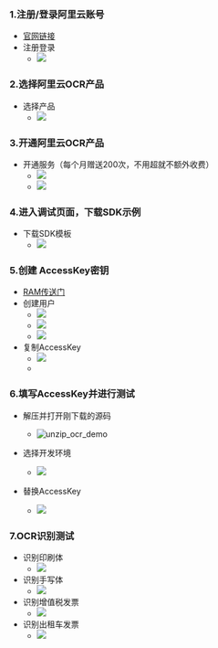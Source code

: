 ### 1.注册/登录阿里云账号

- [官网链接](https://account.aliyun.com/login/login.htm?oauth_callback=https%3A%2F%2Fwww.aliyun.com%2F%3Futm_content%3Dse_1015257992)
- 注册登录
  - ![](.\images\aliyun_login.png)

### 2.选择阿里云OCR产品

- 选择产品
  - ![](.\images\select_ocr.png)

### 3.开通阿里云OCR产品

- 开通服务（每个月赠送200次，不用超就不额外收费）
  - ![](.\images\start_ocr_1.png)
  - ![](.\images\start_ocr_2.png)

### 4.进入调试页面，下载SDK示例

- 下载SDK模板
  - ![](.\images\download_case.png)

### 5.创建 AccessKey密钥

- [RAM传送门](https://ram.console.aliyun.com/users)
- 创建用户
  - ![](.\images\ocr_create_user.png)
  - ![](.\images\ocr_create_user_2.png)
  - ![](.\images\ocr_create_user_3.png)
- 复制AccessKey
  - ![](.\images\ocr_create_user_4.png)
  - 

### 6.填写AccessKey并进行测试

- 解压并打开刚下载的源码
  - ![unzip_ocr_demo](./images/unzip_ocr_demo.png)

- 选择开发环境
  - ![](./images/select_env.png)

- 替换AccessKey
  - ![](./images/replace_accesskey.png)


### 7.OCR识别测试

- 识别印刷体
  - ![](./images/ocr_test1.png)
- 识别手写体
  - ![](./images/ocr_test2.png)
- 识别增值税发票
  - ![](./images/ocr_test3.png)
- 识别出租车发票
  - ![](./images/ocr_test4.png)



